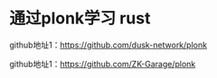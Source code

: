 # 通过plonk学习 rust

github地址1：https://github.com/dusk-network/plonk

github地址1：https://github.com/ZK-Garage/plonk